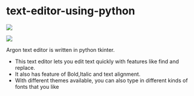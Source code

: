 # text-editor-using-python

![](Ar.ico)

![](capture.PNG)


Argon text editor is written in python tkinter.
- This text editor lets you edit text quickly with features like find and replace.
- It also has feature of Bold,Italic and text alignment.
- With different themes available, you can also type in different kinds of fonts that you like
